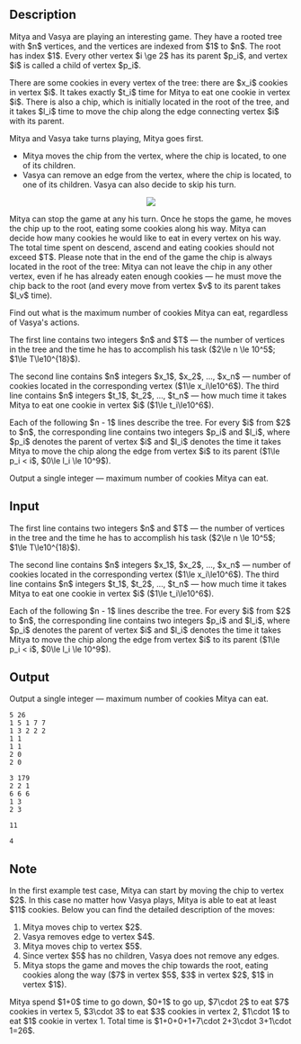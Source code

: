## Description

<div><p>Mitya and Vasya are playing an interesting game. They have a rooted tree with $n$ vertices, and the vertices are indexed from $1$ to $n$. The root has index $1$. Every other vertex $i \ge 2$ has its <span class="tex-font-style-it">parent</span> $p_i$, and vertex $i$ is called a <span class="tex-font-style-it">child</span> of vertex $p_i$.</p><p>There are some cookies in every vertex of the tree: there are $x_i$ cookies in vertex $i$. It takes exactly $t_i$ time for Mitya to eat <span class="tex-font-style-bf">one</span> cookie in vertex $i$. There is also a chip, which is initially located in the root of the tree, and it takes $l_i$ time to move the chip along the edge connecting vertex $i$ with its parent.</p><p>Mitya and Vasya take turns playing, Mitya goes first.</p><ul> <li> Mitya moves the chip from the vertex, where the chip is located, to one of its children. </li><li> Vasya can remove an edge from the vertex, where the chip is located, to one of its children. Vasya can also decide to skip his turn. </li></ul><center> <img class="tex-graphics" src="file://X6LMTy4E.png" style="max-width: 100.0%;max-height: 100.0%;"> </center><p>Mitya can stop the game at any his turn. Once he stops the game, he moves the chip up to the root, eating some cookies along his way. Mitya can decide how many cookies he would like to eat in every vertex on his way. The total time spent on descend, ascend and eating cookies should not exceed $T$. Please note that in the end of the game the chip is always located in the root of the tree: Mitya can not leave the chip in any other vertex, even if he has already eaten enough cookies&nbsp;— he must move the chip back to the root (and every move from vertex $v$ to its parent takes $l_v$ time).</p><p>Find out what is the maximum number of cookies Mitya can eat, regardless of Vasya's actions.</p></div><div class="input-specification"><p>The first line contains two integers $n$ and $T$&nbsp;— the number of vertices in the tree and the time he has to accomplish his task ($2\le n \le 10^5$; $1\le T\le10^{18}$).</p><p>The second line contains $n$ integers $x_1$, $x_2$, ..., $x_n$&nbsp;— number of cookies located in the corresponding vertex ($1\le x_i\le10^6$). The third line contains $n$ integers $t_1$, $t_2$, ..., $t_n$&nbsp;— how much time it takes Mitya to eat one cookie in vertex $i$ ($1\le t_i\le10^6$).</p><p>Each of the following $n - 1$ lines describe the tree. For every $i$ from $2$ to $n$, the corresponding line contains two integers $p_i$ and $l_i$, where $p_i$ denotes the parent of vertex $i$ and $l_i$ denotes the time it takes Mitya to move the chip along the edge from vertex $i$ to its parent ($1\le p_i &lt; i$, $0\le l_i \le 10^9$).</p></div><div class="output-specification"><p>Output a single integer&nbsp;— maximum number of cookies Mitya can eat.</p></div>

## Input

<p>The first line contains two integers $n$ and $T$&nbsp;— the number of vertices in the tree and the time he has to accomplish his task ($2\le n \le 10^5$; $1\le T\le10^{18}$).</p><p>The second line contains $n$ integers $x_1$, $x_2$, ..., $x_n$&nbsp;— number of cookies located in the corresponding vertex ($1\le x_i\le10^6$). The third line contains $n$ integers $t_1$, $t_2$, ..., $t_n$&nbsp;— how much time it takes Mitya to eat one cookie in vertex $i$ ($1\le t_i\le10^6$).</p><p>Each of the following $n - 1$ lines describe the tree. For every $i$ from $2$ to $n$, the corresponding line contains two integers $p_i$ and $l_i$, where $p_i$ denotes the parent of vertex $i$ and $l_i$ denotes the time it takes Mitya to move the chip along the edge from vertex $i$ to its parent ($1\le p_i &lt; i$, $0\le l_i \le 10^9$).</p>

## Output

<p>Output a single integer&nbsp;— maximum number of cookies Mitya can eat.</p>





```input1
5 26
1 5 1 7 7
1 3 2 2 2
1 1
1 1
2 0
2 0
```




```input2
3 179
2 2 1
6 6 6
1 3
2 3
```




```output1
11
```




```output2
4
```



## Note

<p>In the first example test case, Mitya can start by moving the chip to vertex $2$. In this case no matter how Vasya plays, Mitya is able to eat at least $11$ cookies. Below you can find the detailed description of the moves:</p><ol> <li> Mitya moves chip to vertex $2$. </li><li> Vasya removes edge to vertex $4$. </li><li> Mitya moves chip to vertex $5$. </li><li> Since vertex $5$ has no children, Vasya does not remove any edges. </li><li> Mitya stops the game and moves the chip towards the root, eating cookies along the way ($7$ in vertex $5$, $3$ in vertex $2$, $1$ in vertex $1$). </li></ol><p>Mitya spend $1+0$ time to go down, $0+1$ to go up, $7\cdot 2$ to eat $7$ cookies in vertex 5, $3\cdot 3$ to eat $3$ cookies in vertex 2, $1\cdot 1$ to eat $1$ cookie in vertex 1. Total time is $1+0+0+1+7\cdot 2+3\cdot 3+1\cdot 1=26$.</p>
